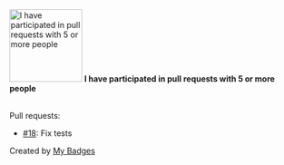 <img src="https://my-badges.github.io/my-badges/pr-collaboration-5.png" alt="I have participated in pull requests with 5 or more people" title="I have participated in pull requests with 5 or more people" width="128">
<strong>I have participated in pull requests with 5 or more people</strong>
<br><br>

Pull requests:

- <a href="https://github.com/qedus/osmpbf/pull/18">#18</a>: Fix tests


Created by <a href="https://github.com/my-badges/my-badges">My Badges</a>